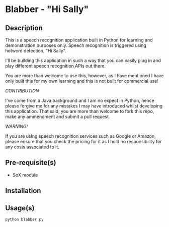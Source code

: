 # Blabber - "Hi Sally"

## Description

This is a speech recognition application built in Python for learning and demonstration purposes only. Speech recognition is triggered using hotword detection, "Hi Sally".

I'll be building this application in such a way that you can easily plug in and play different speech recognition APIs out there.

You are more than welcome to use this, however, as I have mentioned I have only built this for my own learning and this is not built for commercial use!

*CONTRIBUTION*

I've come from a Java background and I am no expect in Python, hence please forgive me for any mistakes I may have introduced whilst developing this application. That said, you are more than welcome to fork this repo, make any ammendment and submit a pull request.

*WARNING!*

If you are using speech recognition services such as Google or Amazon, please ensure that you check the pricing for it as I hold no responsibility for any costs associated to it.



## Pre-requisite(s)

* SoX module

## Installation

## Usage(s)

```bash
python blabber.py
```
